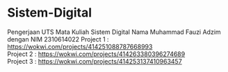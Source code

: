 # Sistem-Digital
Pengerjaan  UTS Mata Kuliah Sistem Digital Nama Muhammad Fauzi Adzim dengan NIM 2310614022 
Project 1 : https://wokwi.com/projects/414251088787668993  
Project 2 : https://wokwi.com/projects/414263380396274689  
Project 3 : https://wokwi.com/projects/414253137410963457
